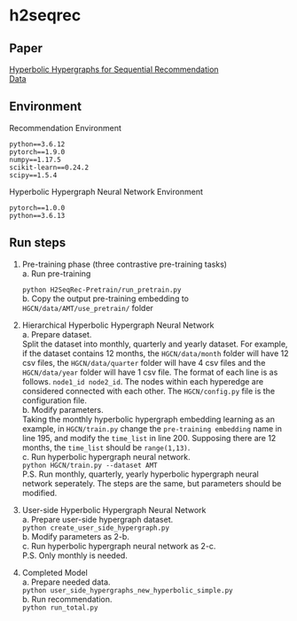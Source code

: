 # h2seqrec

## Paper
[Hyperbolic Hypergraphs for Sequential Recommendation](https://arxiv.org/pdf/2108.08134.pdf)<br>
[Data](https://drive.google.com/drive/folders/18Yfn5pIKOGdbcmBllqLx87nFII151sqa?usp=sharing)

## Environment
Recommendation Environment
~~~
python==3.6.12
pytorch==1.9.0
numpy==1.17.5
scikit-learn==0.24.2
scipy==1.5.4 
~~~
Hyperbolic Hypergraph Neural Network Environment
~~~
pytorch==1.0.0
python==3.6.13
~~~


## Run steps
1. Pre-training phase (three contrastive pre-training tasks)<br>
a. Run pre-training 

    `python H2SeqRec-Pretrain/run_pretrain.py`<br>
b. Copy the output pre-training embedding to `HGCN/data/AMT/use_pretrain/` folder


2. Hierarchical Hyperbolic Hypergraph Neural Network<br>
a. Prepare dataset.<br>
Split the dataset into monthly, quarterly and yearly dataset. 
For example, if the dataset contains 12 months, 
the `HGCN/data/month` folder will have 12 csv files, 
the `HGCN/data/quarter` folder will have 4 csv files 
and the `HGCN/data/year` folder will have 1 csv file. 
The format of each line is as follows. 
`node1_id node2_id`.
The nodes within each hyperedge are considered connected with each other. 
The `HGCN/config.py` file is the configuration file.<br>
b. Modify parameters. <br>
Taking the monthly hyperbolic hypergraph embedding learning as an example, in `HGCN/train.py`
change the `pre-training embedding` name in line 195, and modify the `time_list` in line 200.
Supposing there are 12 months, the `time_list` should be `range(1,13)`.<br>
c. Run hyperbolic hypergraph neural network.<br>
`python HGCN/train.py --dataset AMT`<br>
P.S. Run monthly, quarterly, yearly hyperbolic hypergraph neural network seperately.
The steps are the same, but parameters should be modified.

3. User-side Hyperbolic Hypergraph Neural Network<br>
a. Prepare user-side hypergraph dataset.<br>
`python create_user_side_hypergraph.py`<br>
b. Modify parameters as 2-b.<br>
c. Run hyperbolic hypergraph neural network as 2-c.<br>
P.S. Only monthly is needed.

4. Completed Model<br>
a. Prepare needed data.<br>
`python user_side_hypergraphs_new_hyperbolic_simple.py`<br>
b. Run recommendation.<br>
`python run_total.py`
